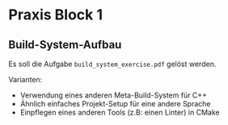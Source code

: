 Praxis Block 1
==============


Build-System-Aufbau
-------------------

Es soll die Aufgabe `build_system_exercise.pdf` gelöst werden.

Varianten:

* Verwendung eines anderen Meta-Build-System für C++
* Ähnlich einfaches Projekt-Setup für eine andere Sprache
* Einpflegen eines anderen Tools (z.B: einen Linter) in CMake
